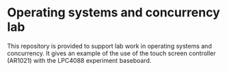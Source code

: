 # Operating systems and concurrency lab

This repository is provided to support lab work in operating systems and concurrency. 
It gives an example of the use of the touch screen controller (AR1021) with the
LPC4088 experiment baseboard.
